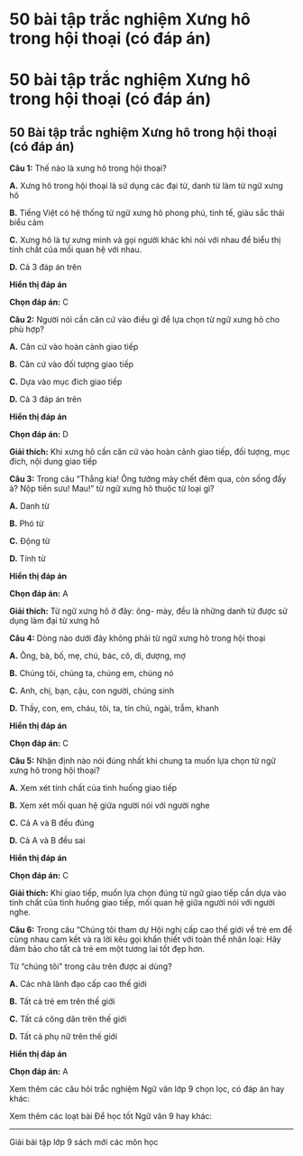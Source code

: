 # 50 bài tập trắc nghiệm Xưng hô trong hội thoại (có đáp án)

# 50 bài tập trắc nghiệm Xưng hô trong hội thoại (có đáp án)

## 50 Bài tập trắc nghiệm Xưng hô trong hội thoại (có đáp án)

**Câu 1:** Thế nào là xưng hô trong hội thoại?

**A.** Xưng hô trong hội thoại là sử dụng các đại từ, danh từ làm từ ngữ xưng hô

**B.** Tiếng Việt có hệ thống từ ngữ xưng hô phong phú, tinh tế, giàu sắc thái biểu cảm

**C.** Xưng hô là tự xưng mình và gọi người khác khi nói với nhau để biểu thị tính chất của mối quan hệ với nhau.

**D.** Cả 3 đáp án trên

**Hiển thị đáp án**

**Chọn đáp án:** C

**Câu 2:** Người nói cần căn cứ vào điều gì để lựa chọn từ ngữ xưng hô cho phù hợp?

**A.** Căn cứ vào hoàn cảnh giao tiếp

**B.** Căn cứ vào đối tượng giao tiếp

**C.** Dựa vào mục đích giao tiếp

**D.** Cả 3 đáp án trên

**Hiển thị đáp án**

**Chọn đáp án:** D

**Giải thích:** Khi xưng hô cần căn cứ vào hoàn cảnh giao tiếp, đối tượng, mục đích, nội dung giao tiếp

**Câu 3:** Trong câu “Thằng kia! Ông tưởng mày chết đêm qua, còn sống đấy à? Nộp tiền sưu! Mau!” từ ngữ xưng hô thuộc từ loại gì?

**A.** Danh từ

**B.** Phó từ

**C.** Động từ

**D.** Tính từ

**Hiển thị đáp án**

**Chọn đáp án:** A

**Giải thích:** Từ ngữ xưng hô ở đây: ông- mày, đều là những danh từ được sử dụng làm đại từ xưng hô

**Câu 4:** Dòng nào dưới đây không phải từ ngữ xưng hô trong hội thoại

**A.** Ông, bà, bố, mẹ, chú, bác, cô, dì, dượng, mợ

**B.** Chúng tôi, chúng ta, chúng em, chúng nó

**C.** Anh, chị, bạn, cậu, con người, chúng sinh

**D.** Thầy, con, em, cháu, tôi, ta, tín chủ, ngài, trẫm, khanh

**Hiển thị đáp án**

**Chọn đáp án:** C

**Câu 5:** Nhận định nào nói đúng nhất khi chung ta muốn lựa chọn từ ngữ xưng hô trong hội thoại?

**A.** Xem xét tính chất của tình huống giao tiếp

**B.** Xem xét mối quan hệ giữa người nói với người nghe

**C.** Cả A và B đều đúng

**D.** Cả A và B đều sai

**Hiển thị đáp án**

**Chọn đáp án:** C

**Giải thích:** Khi giao tiếp, muốn lựa chọn đúng từ ngữ giao tiếp cần dựa vào tính chất của tình huống giao tiếp, mối quan hệ giữa người nói với người nghe.

**Câu 6:** Trong câu “Chúng tôi tham dự Hội nghị cấp cao thế giới về trẻ em để cùng nhau cam kết và ra lời kêu gọi khẩn thiết với toàn thể nhân loại: Hãy đảm bảo cho tất cả trẻ em một tương lai tốt đẹp hơn.

Từ “chúng tôi” trong câu trên được ai dùng?

**A.** Các nhà lãnh đạo cấp cao thế giới

**B.** Tất cả trẻ em trên thế giới

**C.** Tất cả công dân trên thế giới

**D.** Tất cả phụ nữ trên thế giới

**Hiển thị đáp án**

**Chọn đáp án:** A

Xem thêm các câu hỏi trắc nghiệm Ngữ văn lớp 9 chọn lọc, có đáp án hay khác:

Xem thêm các loạt bài Để học tốt Ngữ văn 9 hay khác:

* * *

Giải bài tập lớp 9 sách mới các môn học
